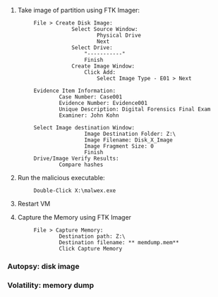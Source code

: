 1. Take image of partition using FTK Imager:

			File > Create Disk Image:
						Select Source Window:
								Physical Drive
								Next
						Select Drive:
							"-----------" 
							Finish
						Create Image Window:
							Click Add:
								Select Image Type - E01 > Next
								
			Evidence Item Information:
					Case Number: Case001
					Evidence Number: Evidence001
					Unique Description: Digital Forensics Final Exam
					Examiner: John Kohn
					
			Select Image destination Window:
							Image Destination Folder: Z:\
							Image Filename: Disk_X_Image
							Image Fragment Size: 0
							Finish
			Drive/Image Verify Results:
					Compare hashes

2. Run the malicious executable:

			Double-Click X:\malwex.exe
3. Restart VM
4. Capture the Memory using FTK Imager

			File > Capture Memory:
					Destination path: Z:\
					Destination filename: ** memdump.mem**
					Click Capture Memory

### Autopsy: disk image
        

### Volatility: memory dump

